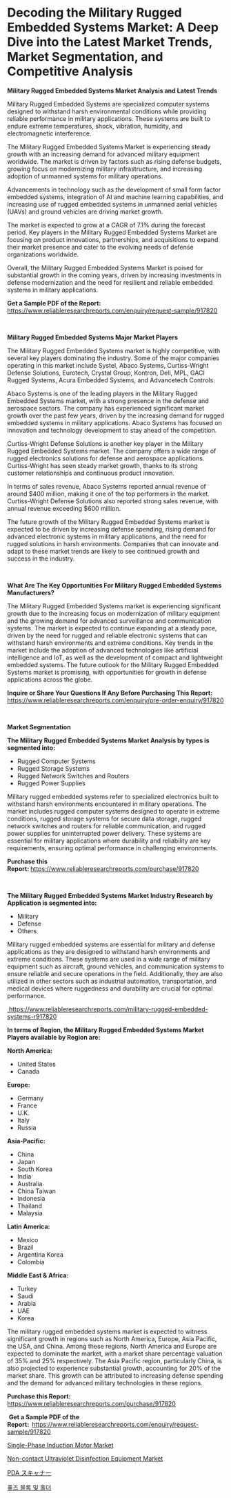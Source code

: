 <p><h1>Decoding the Military Rugged Embedded Systems Market: A Deep Dive into the Latest Market Trends, Market Segmentation, and Competitive Analysis</h1></p><p><strong>Military Rugged Embedded Systems Market Analysis and Latest Trends</strong></p>
<p><p>Military Rugged Embedded Systems are specialized computer systems designed to withstand harsh environmental conditions while providing reliable performance in military applications. These systems are built to endure extreme temperatures, shock, vibration, humidity, and electromagnetic interference.</p><p>The Military Rugged Embedded Systems Market is experiencing steady growth with an increasing demand for advanced military equipment worldwide. The market is driven by factors such as rising defense budgets, growing focus on modernizing military infrastructure, and increasing adoption of unmanned systems for military operations.</p><p>Advancements in technology such as the development of small form factor embedded systems, integration of AI and machine learning capabilities, and increasing use of rugged embedded systems in unmanned aerial vehicles (UAVs) and ground vehicles are driving market growth.</p><p>The market is expected to grow at a CAGR of 7.1% during the forecast period. Key players in the Military Rugged Embedded Systems Market are focusing on product innovations, partnerships, and acquisitions to expand their market presence and cater to the evolving needs of defense organizations worldwide. </p><p>Overall, the Military Rugged Embedded Systems Market is poised for substantial growth in the coming years, driven by increasing investments in defense modernization and the need for resilient and reliable embedded systems in military applications.</p></p>
<p><strong>Get a Sample PDF of the Report:&nbsp;</strong> <a href="https://www.reliableresearchreports.com/enquiry/request-sample/917820">https://www.reliableresearchreports.com/enquiry/request-sample/917820</a></p>
<p>&nbsp;</p>
<p><strong>Military Rugged Embedded Systems Major Market Players</strong></p>
<p><p>The Military Rugged Embedded Systems market is highly competitive, with several key players dominating the industry. Some of the major companies operating in this market include Systel, Abaco Systems, Curtiss-Wright Defense Solutions, Eurotech, Crystal Group, Kontron, Dell, MPL, GACI Rugged Systems, Acura Embedded Systems, and Advancetech Controls.</p><p>Abaco Systems is one of the leading players in the Military Rugged Embedded Systems market, with a strong presence in the defense and aerospace sectors. The company has experienced significant market growth over the past few years, driven by the increasing demand for rugged embedded systems in military applications. Abaco Systems has focused on innovation and technology development to stay ahead of the competition.</p><p>Curtiss-Wright Defense Solutions is another key player in the Military Rugged Embedded Systems market. The company offers a wide range of rugged electronics solutions for defense and aerospace applications. Curtiss-Wright has seen steady market growth, thanks to its strong customer relationships and continuous product innovation.</p><p>In terms of sales revenue, Abaco Systems reported annual revenue of around $400 million, making it one of the top performers in the market. Curtiss-Wright Defense Solutions also reported strong sales revenue, with annual revenue exceeding $600 million.</p><p>The future growth of the Military Rugged Embedded Systems market is expected to be driven by increasing defense spending, rising demand for advanced electronic systems in military applications, and the need for rugged solutions in harsh environments. Companies that can innovate and adapt to these market trends are likely to see continued growth and success in the industry.</p></p>
<p>&nbsp;</p>
<p><strong>What Are The Key Opportunities For Military Rugged Embedded Systems Manufacturers?</strong></p>
<p><p>The Military Rugged Embedded Systems market is experiencing significant growth due to the increasing focus on modernization of military equipment and the growing demand for advanced surveillance and communication systems. The market is expected to continue expanding at a steady pace, driven by the need for rugged and reliable electronic systems that can withstand harsh environments and extreme conditions. Key trends in the market include the adoption of advanced technologies like artificial intelligence and IoT, as well as the development of compact and lightweight embedded systems. The future outlook for the Military Rugged Embedded Systems market is promising, with opportunities for growth in defense applications across the globe.</p></p>
<p><strong>Inquire or Share Your Questions If Any Before Purchasing This Report:</strong> <a href="https://www.reliableresearchreports.com/enquiry/pre-order-enquiry/917820">https://www.reliableresearchreports.com/enquiry/pre-order-enquiry/917820</a></p>
<p>&nbsp;</p>
<p><strong>Market Segmentation</strong></p>
<p><strong>The Military Rugged Embedded Systems Market Analysis by types is segmented into:</strong></p>
<p><ul><li>Rugged Computer Systems</li><li>Rugged Storage Systems</li><li>Rugged Network Switches and Routers</li><li>Rugged Power Supplies</li></ul></p>
<p><p>Military rugged embedded systems refer to specialized electronics built to withstand harsh environments encountered in military operations. The market includes rugged computer systems designed to operate in extreme conditions, rugged storage systems for secure data storage, rugged network switches and routers for reliable communication, and rugged power supplies for uninterrupted power delivery. These systems are essential for military applications where durability and reliability are key requirements, ensuring optimal performance in challenging environments.</p></p>
<p><strong>Purchase this Report:&nbsp;</strong><a href="https://www.reliableresearchreports.com/purchase/917820">https://www.reliableresearchreports.com/purchase/917820</a></p>
<p>&nbsp;</p>
<p><strong>The Military Rugged Embedded Systems Market Industry Research by Application is segmented into:</strong></p>
<p><ul><li>Military</li><li>Defense</li><li>Others</li></ul></p>
<p><p>Military rugged embedded systems are essential for military and defense applications as they are designed to withstand harsh environments and extreme conditions. These systems are used in a wide range of military equipment such as aircraft, ground vehicles, and communication systems to ensure reliable and secure operations in the field. Additionally, they are also utilized in other sectors such as industrial automation, transportation, and medical devices where ruggedness and durability are crucial for optimal performance.</p></p>
<p><a href="https://www.reliableresearchreports.com/military-rugged-embedded-systems-r917820">&nbsp;https://www.reliableresearchreports.com/military-rugged-embedded-systems-r917820</a></p>
<p><strong>In terms of Region, the Military Rugged Embedded Systems Market Players available by Region are:</strong></p>
<p>
    <p> <strong> North America: </strong>
        <ul>
            <li>United States</li>
            <li>Canada</li>
        </ul>
        </p> 
    <p> <strong> Europe: </strong>
        <ul>
            <li>Germany</li>
            <li>France</li>
            <li>U.K.</li>
            <li>Italy</li>
            <li>Russia</li>
        </ul>
        </p> 
    <p> <strong> Asia-Pacific: </strong>
        <ul>
            <li>China</li>
            <li>Japan</li>
            <li>South Korea</li>
            <li>India</li>
            <li>Australia</li>
            <li>China Taiwan</li>
            <li>Indonesia</li>
            <li>Thailand</li>
            <li>Malaysia</li>
        </ul>
        </p> 
    <p> <strong> Latin America: </strong>
        <ul>
            <li>Mexico</li>
            <li>Brazil</li>
            <li>Argentina Korea</li>
            <li>Colombia</li>
        </ul>
        </p> 
    <p> <strong> Middle East & Africa: </strong>
        <ul>
            <li>Turkey</li>
            <li>Saudi</li>
            <li>Arabia</li>
            <li>UAE</li>
            <li>Korea</li>
        </ul>
    </p>
    </p>
<p><p>The military rugged embedded systems market is expected to witness significant growth in regions such as North America, Europe, Asia Pacific, the USA, and China. Among these regions, North America and Europe are expected to dominate the market, with a market share percentage valuation of 35% and 25% respectively. The Asia Pacific region, particularly China, is also projected to experience substantial growth, accounting for 20% of the market share. This growth can be attributed to increasing defense spending and the demand for advanced military technologies in these regions.</p></p>
<p><strong>Purchase this Report: </strong><a href="https://www.reliableresearchreports.com/purchase/917820">https://www.reliableresearchreports.com/purchase/917820</a></p>
<p>&nbsp;<strong>Get a Sample PDF of the Report:&nbsp;&nbsp;</strong><a href="https://www.reliableresearchreports.com/enquiry/request-sample/917820">https://www.reliableresearchreports.com/enquiry/request-sample/917820</a></p>
<p><strong></strong></p>
<p><p><a href="https://www.linkedin.com/pulse/single-phase-induction-motor-market-insight-trends-growth-forecasted-wh1dc">Single-Phase Induction Motor Market</a></p><p><a href="https://www.linkedin.com/pulse/decoding-non-contact-ultraviolet-disinfection-equipment-market-dou9e">Non-contact Ultraviolet Disinfection Equipment Market</a></p><p><a href="https://github.com/mohamedbakry57/Market-Research-Report-List-3/blob/main/236064856062.md">PDA スキャナー</a></p><p><a href="https://github.com/laholand/Market-Research-Report-List-3/blob/main/168608954201.md">퓨즈 블록 및 홀더</a></p></p>